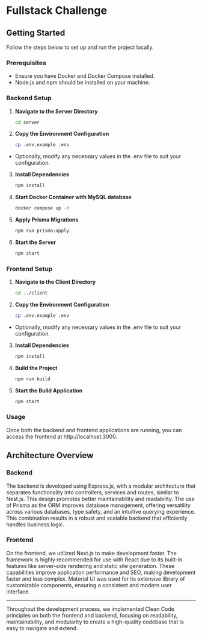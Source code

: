 # Fullstack Challenge

## Getting Started

Follow the steps below to set up and run the project locally.

### Prerequisites

- Ensure you have Docker and Docker Compose installed.
- Node.js and npm should be installed on your machine.

### Backend Setup

1. **Navigate to the Server Directory**
   ```bash
   cd server
   
2. **Copy the Environment Configuration**
   ```bash
   cp .env.example .env
   
- Optionally, modify any necessary values in the .env file to suit your configuration.

3. **Install Dependencies**
   ```bash
   npm install
   
4. **Start Docker Container with MySQL database**
   ```bash
   docker compose up -d

5. **Apply Prisma Migrations**
   ```bash
   npm run prisma:apply

6. **Start the Server**
   ```bash
   npm start
   
### Frontend Setup

1. **Navigate to the Client Directory**
   ```bash
   cd ../client
   
2. **Copy the Environment Configuration**
   ```bash
   cp .env.example .env
- Optionally, modify any necessary values in the .env file to suit your configuration.

3. **Install Dependencies**
   ```bash
   npm install

4. **Build the Project**
   ```bash
   npm run build

5. **Start the Build Application**
   ```bash
   npm start

### Usage
Once both the backend and frontend applications are running, you can access the frontend at http://localhost:3000.

## Architecture Overview

### Backend

The backend is developed using Express.js, with a modular architecture that separates functionality into controllers, services and routes, similar to Nest.js. This design promotes better maintainability and readability. The use of Prisma as the ORM improves database management, offering versatility across various databases, type safety, and an intuitive querying experience. This combination results in a robust and scalable backend that efficiently handles business logic.

### Frontend

On the frontend, we utilized Next.js to make development faster. The framework is highly recommended for use with React due to its built-in features like server-side rendering and static site generation. These capabilities improve application performance and SEO, making development faster and less complex. Material UI was used for its extensive library of customizable components, ensuring a consistent and modern user interface. 

---

Throughout the development process, we implemented Clean Code principles on both the frontend and backend, focusing on readability, maintainability, and modularity to create a high-quality codebase that is easy to navigate and extend.
